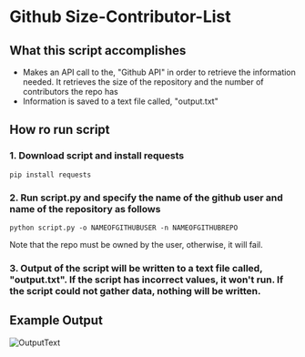 # Github Size-Contributor-List

## What this script accomplishes

- Makes an API call to the, "Github API" in order to retrieve the information needed. It retrieves the size of the repository and the number of contributors the repo has
- Information is saved to a text file called, "output.txt"

## How ro run script

### 1. Download script and install requests

```
pip install requests
```

### 2. Run script.py and specify the name of the github user and name of the repository as follows

```
python script.py -o NAMEOFGITHUBUSER -n NAMEOFGITHUBREPO
```

Note that the repo must be owned by the user, otherwise, it will fail.

### 3. Output of the script will be written to a text file called, "output.txt". If the script has incorrect values, it won't run. If the script could not gather data, nothing will be written.

## Example Output

![OutputText](https://i.imgur.com/Ckttce3.png)
